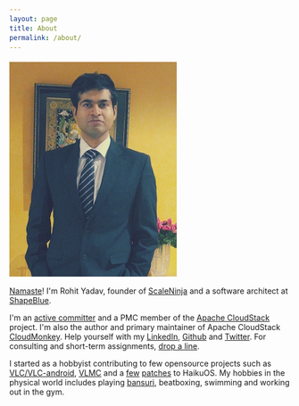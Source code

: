 ```yaml
---
layout: page
title: About
permalink: /about/
---
```


<img src="/assets/avatar-large.jpg" class="pull-left" style="margin-top: 5px; margin-right:10px"/>

[Namaste](http://en.wikipedia.org/wiki/Namaste)! I'm Rohit Yadav, founder of
[ScaleNinja](http://www.scaleninja.com) and a software architect at
[ShapeBlue](http://shapeblue.com).

I'm an [active
committer](https://github.com/apache/cloudstack/graphs/contributors) and a PMC
member of the [Apache CloudStack](http://cloudstack.apache.org) project.  I'm
also the author and primary maintainer of Apache CloudStack
[CloudMonkey](http://github.com/apache/cloudstack-cloudmonkey). Help yourself
with my [LinkedIn](https://linkedin.com/in/bhaisaab),
[Github](https://github.com/bhaisaab) and
[Twitter](https://twitter.com/rohitcodes). For consulting and short-term
assignments, [drop a line](mailto:rohit@scaleninja.com).

I started as a hobbyist contributing to few opensource projects such as
[VLC/VLC-android](http://git.videolan.org/?p=vlc%2Fvlc-android.git&a=search&h=HEAD&st=author&s=Rohit+Yadav),
[VLMC](http://trac.videolan.org/vlmc) and a
[few](http://cgit.haiku-os.org/haiku/commit/?id=hrev39379)
[patches](http://cgit.haiku-os.org/haiku/commit/?id=hrev39378) to HaikuOS. My
hobbies in the physical world includes playing [bansuri](https://en.wikipedia.org/wiki/Bansuri),
beatboxing, swimming and working out in the gym.
